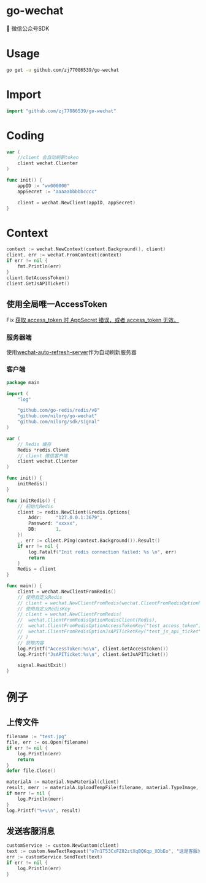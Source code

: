 # go-wechat
🎉 微信公众号SDK


# Usage
```bash
go get -u github.com/zj77086539/go-wechat
```
# Import
```go
import "github.com/zj77086539/go-wechat"
```
# Coding
```go
var (
	//client 会自动刷新token
	client wechat.Clienter
)

func init() {
	appID := "wx000000"
	appSecret := "aaaaabbbbbcccc"

	client = wechat.NewClient(appID, appSecret)
}
```

# Context
```go
context := wechat.NewContext(context.Background(), client)
client, err := wechat.FromContext(context)
if err != nil {
	fmt.Println(err)
}
client.GetAccessToken()
client.GetJsAPITicket()
```

## 使用全局唯一AccessToken

Fix [获取 access_token 时 AppSecret 错误，或者 access_token 无效。](https://github.com/nilorg/go-wechat/issues/23)

### 服务器端

使用[wechat-auto-refresh-server](https://github.com/zj77086539/go-wechat/tree/master/auto-refresh-server)作为自动刷新服务器

### 客户端
```go
package main

import (
	"log"

	"github.com/go-redis/redis/v8"
	"github.com/nilorg/go-wechat"
	"github.com/nilorg/sdk/signal"
)

var (
	// Redis 缓存
	Redis *redis.Client
	// client 微信客户端
	client wechat.Clienter
)

func init() {
	initRedis()
}

func initRedis() {
	// 初始化Redis
	client := redis.NewClient(&redis.Options{
		Addr:     "127.0.0.1:3679",
		Password: "xxxxx",
		DB:       1,
	})
	_, err := client.Ping(context.Background()).Result()
	if err != nil {
		log.Fatalf("Init redis connection failed: %s \n", err)
		return
	}
	Redis = client
}

func main() {
	client = wechat.NewClientFromRedis()
	// 使用自定义Redis
	// client = wechat.NewClientFromRedis(wechat.ClientFromRedisOptionRedisClient(Redis))
	// 使用自定义RedisKey
	// client = wechat.NewClientFromRedis(
	// 	wechat.ClientFromRedisOptionRedisClient(Redis),
	// 	wechat.ClientFromRedisOptionAccessTokenKey("test_access_token"),
	// 	wechat.ClientFromRedisOptionJsAPITicketKey("test_js_api_ticket"),
	// )
	// 获取内容
	log.Printf("AccessToken:%s\n", client.GetAccessToken())
	log.Printf("JsAPITicket:%s\n", client.GetJsAPITicket())

	signal.AwaitExit()
}
```

# 例子
## 上传文件
```go
filename := "test.jpg"
file, err := os.Open(filename)
if err != nil {
	log.Println(err)
	return
}
defer file.Close()

materialA := material.NewMaterial(client)
result, merr := materialA.UploadTempFile(filename, material.TypeImage, file)
if merr != nil {
	log.Println(merr)
}
log.Printf("%+v\n", result)
```

## 发送客服消息
```go
customService := custom.NewCustom(client)
text := custom.NewTextRequest("o7n1T53CxFZ82ztXqBQKqp_XObEo", "这是客服发送的内容")
err := customService.SendText(text)
if err != nil {
	log.Println(err)
}
```